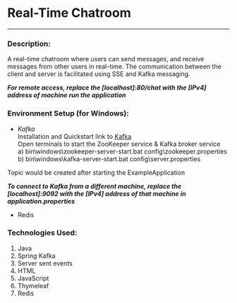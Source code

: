 # Real-Time Chatroom

----
### Description:  
A real-time chatroom  where users can send messages, 
and receive messages from other users in real-time. 
The communication between the client and server is 
facilitated using SSE and Kafka messaging.  

***For remote access, replace the [localhost]:80/chat with the [IPv4] address of machine run the application***


### Environment Setup (for Windows):
- *Kafka*  
Installation and Quickstart link to [Kafka](https://kafka.apache.org/quickstart)    
Open terminals to start the ZooKeeper service & Kafka broker service  
a)  bin\windows\zookeeper-server-start.bat config\zookeeper.properties  
b)  bin\windows\kafka-server-start.bat config\server.properties  

Topic would be created after starting the ExampleApplication

***To connect to Kafka from a different machine, replace the [localhost]:9092 with the [IPv4] address of that machine in application.properties***


- Redis  


### Technologies Used:
1. Java
2. Spring Kafka
3. Server sent events
4. HTML
5. JavaScript 
6. Thymeleaf 
7. Redis
